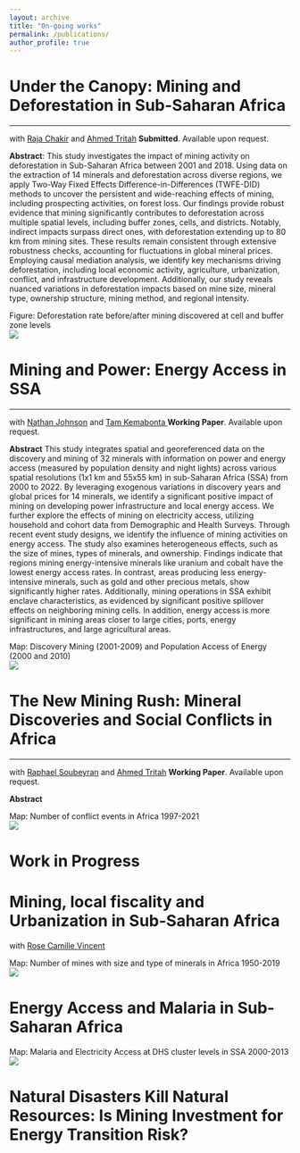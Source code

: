 ```yaml
---
layout: archive
title: "On-going works"
permalink: /publications/
author_profile: true
---
```



# Under the Canopy: Mining and Deforestation in Sub-Saharan Africa
------
with [Raja Chakir](https://sites.google.com/site/rajachakir/home) and [Ahmed Tritah](https://sites.google.com/site/ahmtritah/)
**Submitted**. Available upon request. 

**Abstract**: 
This study investigates the impact of mining activity on deforestation in Sub-Saharan Africa between 2001 and 2018. Using data on the extraction of 14 minerals and deforestation across diverse regions, we apply Two-Way Fixed Effects Difference-in-Differences (TWFE-DID) methods to uncover the persistent and wide-reaching effects of mining, including prospecting activities, on forest loss. Our findings provide robust evidence that mining significantly contributes to deforestation across multiple spatial levels, including buffer zones, cells, and districts. Notably, indirect impacts surpass direct ones, with deforestation extending up to 80 km from mining sites. These results remain consistent through extensive robustness checks, accounting for fluctuations in global mineral prices. Employing causal mediation analysis, we identify key mechanisms driving deforestation, including local economic activity, agriculture, urbanization, conflict, and infrastructure development. Additionally, our study reveals nuanced variations in deforestation impacts based on mine size, mineral type, ownership structure, mining method, and regional intensity.

 Figure: Deforestation rate before/after mining discovered at cell and buffer zone levels <br/><img src='/images/RESULTdeforstation.jpg'>

# Mining and Power: Energy Access in SSA
------
with [Nathan Johnson](https://search.asu.edu/profile/2183493) and [Tam Kemabonta ](https://scholar.google.com/citations?user=hrZlpwUAAAAJ&hl=en)
**Working Paper**. Available upon request.

**Abstract**
This study integrates spatial and georeferenced data on the discovery and mining of 32 minerals with information on power and energy access (measured by population density and night lights) across various spatial resolutions (1x1 km and 55x55 km) in sub-Saharan Africa (SSA) from 2000 to 2022. By leveraging exogenous variations in discovery years and global prices for 14 minerals, we identify a significant positive impact of mining on developing power infrastructure and local energy access. We further explore the effects of mining on electricity access, utilizing household and cohort data from Demographic and Health Surveys. Through recent event study designs, we identify the influence of mining activities on energy access. The study also examines heterogeneous effects, such as the size of mines, types of minerals, and ownership. Findings indicate that regions mining energy-intensive minerals like uranium and cobalt have the lowest energy access rates.
In contrast, areas producing less energy-intensive minerals, such as gold and other precious metals, show significantly higher rates. Additionally, mining operations in SSA exhibit enclave characteristics, as evidenced by significant positive spillover effects on neighboring mining cells. In addition, energy access is more significant in mining areas closer to large cities, ports, energy infrastructures, and large agricultural areas.

 Map: Discovery Mining (2001-2009) and Population Access of Energy (2000 and 2010) <br/><img src='/images/mining_electricty_ASS.png'>

# The New Mining Rush: Mineral Discoveries and Social Conflicts in Africa
------
with [Raphael Soubeyran](https://sites.google.com/site/soubeyranhomepage/) and [Ahmed Tritah](https://sites.google.com/site/ahmtritah/)
**Working Paper**. Available upon request.

**Abstract**


 Map: Number of conflict events in Africa 1997-2021 <br/><img src='/images/Map_number of ACLED events.png'>

# Work in Progress
# Mining, local fiscality and Urbanization in Sub-Saharan Africa
with [Rose Camille Vincent](https://rosecamillevincent.com/)

 Map: Number of mines with size and type of minerals in Africa 1950-2019 <br/><img src='/images/Map_Mineral_Size_AFRICA_ok.PNG'>

# Energy Access and Malaria in Sub-Saharan Africa

 Map: Malaria and Electricity Access at DHS cluster levels in SSA 2000-2013 <br/><img src='/images/Malaria_Electricity.png'>

# Natural Disasters Kill Natural Resources: Is Mining Investment for Energy Transition Risk?
